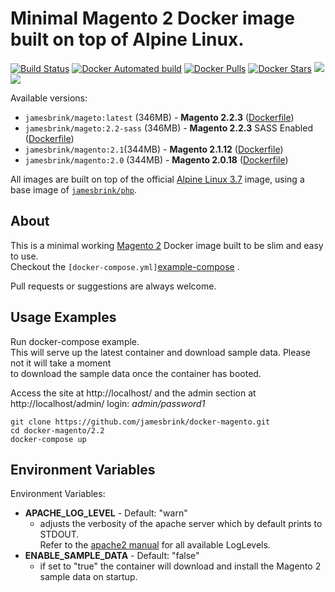 # Minimal Magento 2 Docker image built on top of Alpine Linux.

[![Build Status](https://travis-ci.org/jamesbrink/docker-magento.svg?branch=master)](https://travis-ci.org/jamesbrink/docker-magento) [![Docker Automated build](https://img.shields.io/docker/automated/jamesbrink/magento.svg)](https://hub.docker.com/r/jamesbrink/magento/) [![Docker Pulls](https://img.shields.io/docker/pulls/jamesbrink/magento.svg)](https://hub.docker.com/r/jamesbrink/magento/) [![Docker Stars](https://img.shields.io/docker/stars/jamesbrink/magento.svg)](https://hub.docker.com/r/jamesbrink/magento/) [![](https://images.microbadger.com/badges/image/jamesbrink/magento.svg)](https://microbadger.com/images/jamesbrink/magento "Get your own image badge on microbadger.com") [![](https://images.microbadger.com/badges/version/jamesbrink/magento.svg)](https://microbadger.com/images/jamesbrink/magento "Get your own version badge on microbadger.com")


Available versions:
  * `jamesbrink/mageto:latest` (346MB) - **Magento 2.2.3** ([Dockerfile][2.2/Dockerfile])
  * `jamesbrink/mageto:2.2-sass` (346MB) - **Magento 2.2.3** SASS Enabled ([Dockerfile][2.2-sass/Dockerfile])
  * `jamesbrink/magento:2.1`(344MB) - **Magento 2.1.12** ([Dockerfile][2.1/Dockerfile])
  * `jamesbrink/magento:2.0` (344MB) - **Magento 2.0.18** ([Dockerfile][2.0/Dockerfile])  


All images are built on top of the official [Alpine Linux 3.7][Alpine Linux Image] image, using a base image of [`jamesbrink/php`][jamesbrink/php].  


## About

This is a minimal working [Magento 2][Magento 2] Docker image built to be slim and easy to use.  
Checkout the `[docker-compose.yml]`[example-compose] .

Pull requests or suggestions are always welcome.


## Usage Examples

Run docker-compose example.  
This will serve up the latest container and download sample data. Please not it will take a moment  
to download the sample data once the container has booted.  

Access the site at http://localhost/ and the admin section at http://localhost/admin/ login: *admin/password1*   
```shell
git clone https://github.com/jamesbrink/docker-magento.git
cd docker-magento/2.2
docker-compose up
```  


## Environment Variables

Environment Variables:
- **APACHE_LOG_LEVEL** - Default: "warn"  
    - adjusts the verbosity of the apache server which by default prints to STDOUT.  
    Refer to the [apache2 manual][apache2 manaual] for all available LogLevels.
- **ENABLE_SAMPLE_DATA** - Default: "false"  
  - if set to "true" the container will download and install the Magento 2 sample data on startup.


[Alpine Linux Image]: https://github.com/gliderlabs/docker-alpine
[2.2/Dockerfile]: https://github.com/jamesbrink/docker-magento/blob/master/2.2/Dockerfile
[2.2-sass/Dockerfile]: https://github.com/jamesbrink/docker-magento/blob/master/2.2-sass/Dockerfile
[2.1/Dockerfile]: https://github.com/jamesbrink/docker-magento/blob/master/2.1/Dockerfile
[2.0/Dockerfile]: https://github.com/jamesbrink/docker-magento/blob/master/2.0/Dockerfile
[jamesbrink/php]: https://github.com/jamesbrink/docker-php
[example-compose]: https://github.com/jamesbrink/docker-magento/blob/master/2.2/docker-compose.yml
[Magento 2]: https://github.com/magento/magento2
[jamesbrink/php]: https://github.com/jamesbrink/docker-magento
[apache2 manaual]: https://httpd.apache.org/docs/2.4/mod/core.html#loglevel
